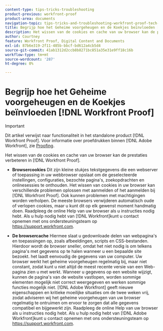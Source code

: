 ```yaml
---
content-type: tips-tricks-troubleshooting
product-previous: workfront-proof
product-area: documents
navigation-topic: tips-tricks-and-troubleshooting-workfront-proof-tech-corner
title: Begrijp hoe het Geheime voorgeheugen en de Koekjes beïnvloeden [!DNL Workfront Proof]
description: Het wissen van de cookies en cache van uw browser kan de prestaties verbeteren in [!DNL Workfront Proof].
author: Courtney
feature: Workfront Proof, Digital Content and Documents
exl-id: 87b6e319-2f11-485b-bbcf-bd612a4cb5d4
source-git-commit: 41ab1312d2ccb8b8271bc851a35e31e9ff18c16b
workflow-type: tm+mt
source-wordcount: '287'
ht-degree: 0%

---
```


# Begrijp hoe het Geheime voorgeheugen en de Koekjes beïnvloeden [!DNL Workfront Proof]

>[!IMPORTANT]
>
>Dit artikel verwijst naar functionaliteit in het standalone product [!DNL Workfront Proof]. Voor informatie over proefdrukken binnen [!DNL Adobe Workfront], zie [Proofing](../../../review-and-approve-work/proofing/proofing.md).

Het wissen van de cookies en cache van uw browser kan de prestaties verbeteren in [!DNL Workfront Proof].

* **Browsercookies** Dit zijn kleine stukjes tekstgegevens die een webserver of toepassing in uw webbrowser opslaat om de geselecteerde instellingen, configuraties, bezochte pagina&#39;s, zoekopdrachten en onlinesessies te onthouden.
Het wissen van cookies in uw browser kan verschillende problemen oplossen met aanmelden of het aanmelden bij [!DNL Workfront Proof]. Ook kunnen problemen met machtigingen worden verholpen. De meeste browsers verwijderen automatisch oude of verlopen cookies, maar u kunt dit op elk gewenst moment handmatig doen. Raadpleeg de online Help van uw browser als u instructies nodig hebt. Als u hulp nodig hebt van [!DNL Workfront]kunt u contact opnemen met ons ondersteuningsteam op https://support.workfront.com.

* **De browsercache** Hiermee slaat u gedownloade delen van webpagina&#39;s en toepassingen op, zoals afbeeldingen, scripts en CSS-bestanden. Hierdoor wordt de browser sneller, omdat het niet nodig is om telkens pagina&#39;s met gegevens op te halen wanneer u een bepaalde site bezoekt. het laadt eenvoudig de gegevens van uw computer.
Uw browser werkt het geheime voorgeheugen regelmatig bij, maar niet constant, zodat kunt u niet altijd de meest recente versie van een Web-pagina zien u met werkt. Wanneer u gegevens op een website wijzigt, kunnen de pagina&#39;s van de website vastlopen, worden sommige elementen mogelijk niet correct weergegeven en werken sommige functies mogelijk niet.
   [!DNL Adobe Workfront] geeft nieuwe eigenschappen en kritieke moeilijke situaties om de twee weken vrij, zodat adviseren wij het geheime voorgeheugen van uw browser regelmatig te ontruimen om ervoor te zorgen dat alle gegevens compatibel en bijgewerkt zijn. Raadpleeg de online Help van uw browser als u instructies nodig hebt. Als u hulp nodig hebt van [!DNL Adobe Workfront]kunt u contact opnemen met ons ondersteuningsteam op https://support.workfront.com.
